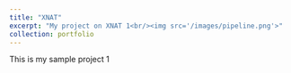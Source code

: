 ```yaml
---
title: "XNAT"
excerpt: "My project on XNAT 1<br/><img src='/images/pipeline.png'>"
collection: portfolio
---
```


This is my sample project 1
